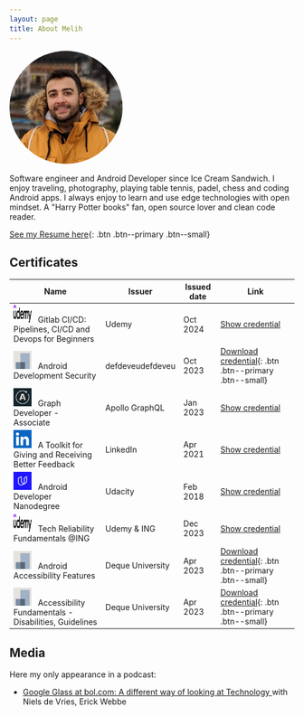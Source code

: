 ```yaml
---
layout: page
title: About Melih
---
```

<img src="assets/images/profile.jpeg" class="align-right" style="border-radius: 50%;" width="200" height="200"  alt="profile-pic">

Software engineer and Android Developer since Ice Cream Sandwich. I enjoy traveling, photography, playing table tennis, padel, chess and coding Android apps. I always enjoy to learn and use edge technologies with open mindset. A "Harry Potter books" fan, open source lover and clean code reader.

[See my Resume here](/assets/files/MelihGultekinCV.pdf){: .btn .btn--primary .btn--small}

## Certificates

| Name                                                                                                                                           | Issuer           | Issued date  | Link                                                                                                                                                                                    |
|------------------------------------------------------------------------------------------------------------------------------------------------|------------------|--------------|-----------------------------------------------------------------------------------------------------------------------------------------------------------------------------------------|
| <img src="/assets/images/udemy-wordmark-1.svg" width="32px" height="32px">&nbsp;&nbsp; Gitlab CI/CD: Pipelines, CI/CD and Devops for Beginners | Udemy            | Oct 2024     | [Show credential](https://www.udemy.com/certificate/UC-5784ac81-d257-4799-99f9-4fd535328328/)                                                                                           |
| <img src="/assets/images/unknown-company.png" width="32px" height="32px">&nbsp;&nbsp; Android Development Security                             | defdeveudefdeveu | Oct 2023     | [Download credential](/assets/files/defdev-certificate.2309i.android-blue.exam.axj42k-879c.melih-gultekin.pdf){: .btn .btn--primary .btn--small}                                        |
| <img src="/assets/images/apollo_graphql_logo.jpeg" width="32px" height="32px">&nbsp;&nbsp; Graph Developer - Associate                         | Apollo GraphQL   | Jan 2023     | [Show credential](https://www.apollographql.com/tutorials/certifications/a924e48b-a9c7-48d7-b68c-455dd2253043)                                                                          |
| <img src="/assets/images/linkedin_logo.jpeg" width="32px" height="32px">&nbsp;&nbsp; A Toolkit for Giving and Receiving Better Feedback        | LinkedIn         | Apr 2021     | [Show credential](https://www.linkedin.com/learning/certificates/120e696d804e90dfbae36aca80c4c02529e2a6d62a221e83aa6e1355e492d298?trk=backfilled_certificate)                           |
| <img src="/assets/images/udacity_logo.jpeg" width="32px" height="32px">&nbsp;&nbsp; Android Developer Nanodegree                               | Udacity          | Feb 2018     | [Show credential](https://www.udacity.com/certificate/GLPTTHRH)                                                                                                                         |
| <img src="/assets/images/udemy-wordmark-1.svg" width="32px" height="32px">&nbsp;&nbsp; Tech Reliability Fundamentals @ING                      | Udemy & ING      | Dec 2023     | [Show credential](https://www.udemy.com/certificate/UC-292cb2f7-3de1-4970-b664-77fd5f95389e/)                                                                                           |
| <img src="/assets/images/unknown-company.png" width="32px" height="32px">&nbsp;&nbsp; Android Accessibility Features                           | Deque University | Apr 2023     | [Download credential](/assets/files/Melih-Gultekin-Android-Accessibility-Features_Course-Completion-Certificate.pdf){: .btn .btn--primary .btn--small}                                  |
| <img src="/assets/images/unknown-company.png" width="32px" height="32px">&nbsp;&nbsp; Accessibility Fundamentals - Disabilities, Guidelines    | Deque University | Apr 2023     | [Download credential](/assets/files/Melih-Gultekin-Accessibility-Fundamentals---Disabilities,-Guidelines,-and-Laws_Course-Completion-Certificate.pdf){: .btn .btn--primary .btn--small} |

## Media

Here my only appearance in a podcast:

* [Google Glass at bol.com: A different way of looking at Technology
](https://techlab.bol.com/en/blog/google-glass-at-bol-com-a-different-way-of-looking-at-technology) with Niels de Vries, Erick Webbe
